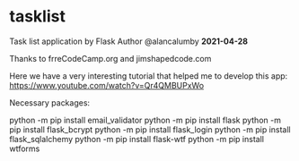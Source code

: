 # tasklist
Task list application by Flask
Author @alancalumby
<b>2021-04-28</b>

Thanks to frreCodeCamp.org and jimshapedcode.com

Here we have a very interesting tutorial that helped me to develop this app: https://www.youtube.com/watch?v=Qr4QMBUPxWo


Necessary packages:

python -m pip install email_validator
python -m pip install flask
python -m pip install flask_bcrypt
python -m pip install flask_login
python -m pip install flask_sqlalchemy
python -m pip install flask-wtf
python -m pip install wtforms
